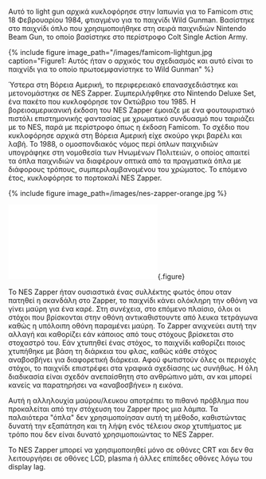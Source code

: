 Αυτό το light gun αρχικά κυκλοφόρησε στην Ιαπωνία για το Famicom στις 18 Φεβρουαρίου 1984, φτιαγμένο για το παιχνίδι Wild Gunman. Βασίστηκε στο παιχνίδι όπλο που χρησιμοποιήθηκε στη σειρά παιχνιδιών Nintendo Beam Gun, το οποίο βασίστηκε στο περίστροφο Colt Single Action Army.

{% include figure image_path="/images/famicom-lightgun.jpg caption="Figure1: Αυτός ήταν ο αρχικός του σχεδιασμός και αυτό είναι το παιχνίδι για το οποίο πρωτοεμφανίστηκε το Wild Gunman" %}

 Ύστερα στη Βόρεια Αμερική, το περιφερειακό επανασχεδιάστηκε και μετονομάστηκε σε NES Zapper. Συμπεριλήφθηκε στο Nintendo Deluxe Set, ένα πακέτο που κυκλοφόρησε τον Οκτώβριο του 1985. Η βορειοαμερικανική έκδοση του NES Zapper έμοιαζε με ένα φουτουριστικό πιστόλι επιστημονικής φαντασίας με χρωματικό συνδυασμό που ταιριάζει με το NES, παρά με περίστροφο όπως η έκδοση Famicom. Το σχέδιο που κυκλοφόρησε αρχικά στη Βόρεια Αμερική είχε σκούρο γκρι βαρέλι και λαβή. Το 1988, ο ομοσπονδιακός νόμος περί όπλων παιχνιδιών υπογράφηκε στη νομοθεσία των Ηνωμένων Πολιτειών, ο οποίος απαιτεί τα όπλα παιχνιδιών να διαφέρουν οπτικά από τα πραγματικά όπλα με διάφορους τρόπους, συμπεριλαμβανομένου του χρώματος. Το επόμενο έτος, κυκλοφόρησε το πορτοκαλί NES Zapper.

{% include figure image_path=/images/nes-zapper-orange.jpg %}

![](nes-zapper.md){.figure}
 
Το NES  Zapper ήταν ουσιαστικά ένας συλλέκτης φωτός όπου οταν πατηθεί η σκανδάλη στο Zapper, το παιχνίδι κάνει ολόκληρη την οθόνη να γίνει μαύρη για ένα καρέ. Στη συνέχεια, στο επόμενο πλαίσιο, όλοι οι στόχοι που βρίσκονται στην οθόνη αντικαθιστουντε από λευκα τετράγωνα καθώς η υπόλοιπη οθόνη παραμένει μαύρη. Το Zapper ανιχνεύει αυτή την αλλαγή και καθορίζει εάν κάποιος από τους στόχους βρίσκεται στο στοχαστρό του. Εάν χτυπηθεί ένας στόχος, το παιχνίδι καθορίζει ποιος χτυπήθηκε με βάση τη διάρκεια του φλας, καθώς κάθε στόχος αναβοσβήνει για διαφορετική διάρκεια. Αφού φωτιστούν όλες οι περιοχές στόχοι, το παιχνίδι επιστρέφει στα γραφικά σχεδίασης ως συνήθως. Η όλη διαδικασία είναι σχεδόν ανεπαίσθητη στο ανθρώπινο μάτι, αν και μπορεί κανείς να παρατηρήσει να «αναβοσβήνει» η εικόνα.

Αυτή η αλληλουχία μαύρου/λευκου αποτρέπει το πιθανό πρόβλημα που προκαλείται από την στόχευση του Zapper προς μια λάμπα. Τα παλαιότερα "όπλα" δεν χρησιμοποίησαν αυτή τη μέθοδο, καθιστώντας δυνατή την εξαπάτηση και τη λήψη ενός τέλειου σκορ χτυπήματος με τρόπο που δεν είναι δυνατό χρησιμοποιώντας το NES Zapper.

Το NES Zapper μπορεί να χρησιμοποιηθεί μόνο σε οθόνες CRT και δεν θα λειτουργήσει σε οθόνες LCD, plasma  ή άλλες επίπεδες οθόνες λόγω του display lag.

